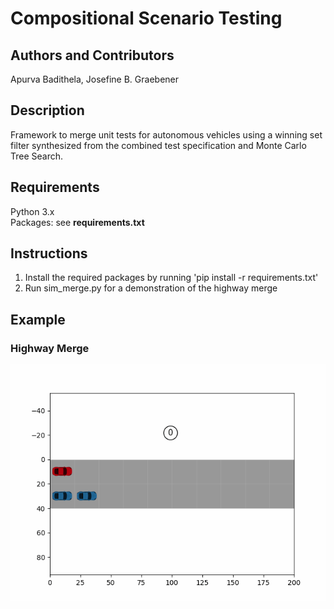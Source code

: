 # Compositional Scenario Testing
## Authors and Contributors
Apurva Badithela, Josefine B. Graebener <br />

## Description
Framework to merge unit tests for autonomous vehicles using a winning set filter synthesized from the combined test specification and Monte Carlo Tree Search.

## Requirements
Python 3.x<br />
Packages: see **requirements.txt** <br />

## Instructions
1. Install the required packages by running 'pip install -r requirements.txt' <br />
2. Run sim_merge.py for a demonstration of the highway merge <br />

## Example
### Highway Merge
![](animations/merge_track10.gif)
